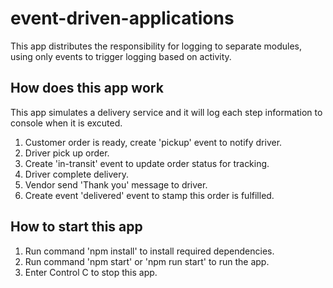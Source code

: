 # event-driven-applications
This app distributes the responsibility for logging to separate modules, using only events to trigger logging based on activity.

## How does this app work
This app simulates a delivery service and it will log each step information to console when it is excuted.
1. Customer order is ready, create 'pickup' event to notify driver.
2. Driver pick up order.
3. Create 'in-transit' event to update order status for tracking.
4. Driver complete delivery.
5. Vendor send 'Thank you' message to driver.
6. Create event 'delivered' event to stamp this order is fulfilled.

## How to start this app
1. Run command 'npm install' to install required dependencies.
2. Run command 'npm start' or 'npm run start' to run the app.
3. Enter Control C to stop this app.
